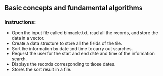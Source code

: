 ## Basic concepts and fundamental algorithms

### Instructions:

- Open the input file called binnacle.txt, read all the records, and store the data in a vector.
- Create a data structure to store all the fields of the file.
- Sort the information by date and time to carry out searches.
- Request the user for the start and end date and time of the information search.
- Displays the records corresponding to those dates.
- Stores the sort result in a file.